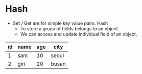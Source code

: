 # Hash
- Set / Get are for simple key value pairs.
 Hash
  - To store a group of fields belongs to an object.
  - We can access and update individual field of an object.

| id  | name | age | city  |
|-----|------|-----|-------|
| 1   | sam  | 10  | seoul |
| 2   | giri | 20  | busan |
 
